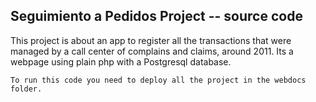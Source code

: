 

## Seguimiento a Pedidos Project -- source code

This project is about an app to register all the transactions that were managed by a call center of complains and claims, around 2011. 
Its a webpage using plain php with a Postgresql database.

```
To run this code you need to deploy all the project in the webdocs folder.